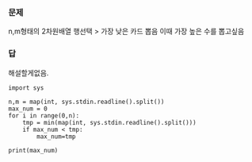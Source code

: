 ### 문제
n,m형태의 2차원배열
행선택 > 가장 낮은 카드 뽑음
이때 가장 높은 수를 뽑고싶음

### 답
해설할게없음.
```
import sys

n,m = map(int, sys.stdin.readline().split())
max_num = 0
for i in range(0,n):
    tmp = min(map(int, sys.stdin.readline().split()))
    if max_num < tmp:
        max_num=tmp

print(max_num)
```